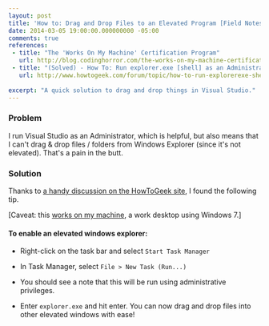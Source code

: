 ```yaml
---
layout: post
title: 'How to: Drag and Drop Files to an Elevated Program [Field Notes]'
date: 2014-03-05 19:00:00.000000000 -05:00
comments: true
references: 
 - title: "The 'Works On My Machine' Certification Program"
   url: http://blog.codinghorror.com/the-works-on-my-machine-certification-program/
 - title: "(Solved) - How To: Run explorer.exe [shell] as an Administrator - Win7"
   url: http://www.howtogeek.com/forum/topic/how-to-run-explorerexe-shell-as-an-administrator-win7
   
excerpt: "A quick solution to drag and drop things in Visual Studio."
---
```

### Problem

I run Visual Studio as an Administrator, which is helpful, but also means that I can't drag &amp; drop files / folders from Windows Explorer (since it's not elevated). That's a pain in the butt.

### Solution

Thanks to [a handy discussion on the HowToGeek site][HTG Link], I found the following tip.

[Caveat: this [works on my machine][WOMM Link], a work desktop using Windows 7.]

#### To enable an elevated windows explorer:
* Right-click on the task bar and select `Start Task Manager`
* In Task Manager, select `File > New Task (Run...)`
* You should see a note that this will be run using administrative privileges. 

* Enter `explorer.exe` and hit enter.
You can now drag and drop files into other elevated windows with ease! 

[HTG Link]: http://www.howtogeek.com/forum/topic/how-to-run-explorerexe-shell-as-an-administrator-win7
[WOMM Link]: http://blog.codinghorror.com/the-works-on-my-machine-certification-program/